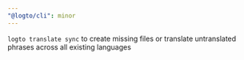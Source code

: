 ```yaml
---
"@logto/cli": minor
---
```


`logto translate sync` to create missing files or translate untranslated phrases across all existing languages
